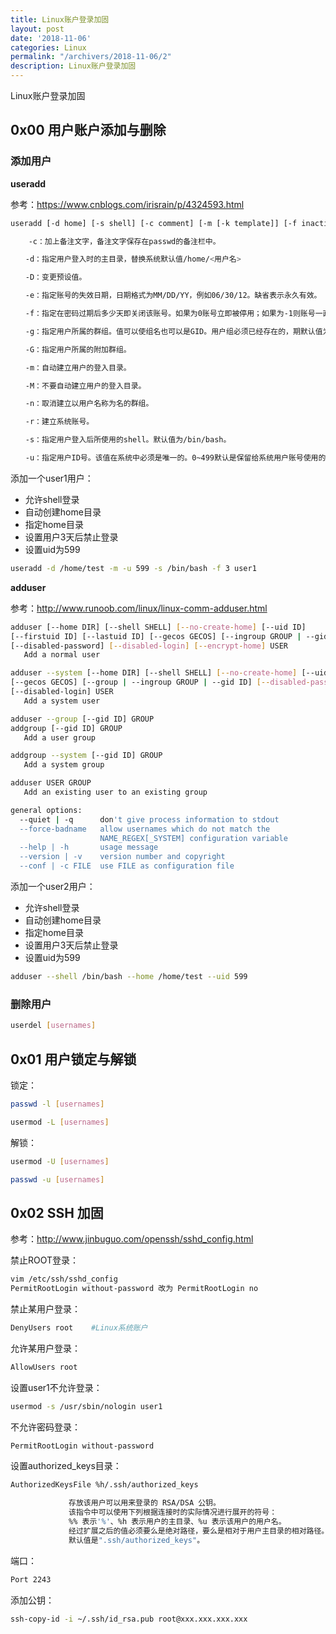 ```yaml
---
title: Linux账户登录加固
layout: post
date: '2018-11-06'
categories: Linux
permalink: "/archivers/2018-11-06/2"
description: Linux账户登录加固
---
```


Linux账户登录加固
<!--more-->

## 0x00 用户账户添加与删除

### 添加用户

**useradd**

参考：https://www.cnblogs.com/irisrain/p/4324593.html

```sh
useradd [-d home] [-s shell] [-c comment] [-m [-k template]] [-f inactive] [-e expire ] [-p passwd] [-r] name

    -c：加上备注文字，备注文字保存在passwd的备注栏中。

　　-d：指定用户登入时的主目录，替换系统默认值/home/<用户名>

　　-D：变更预设值。

　　-e：指定账号的失效日期，日期格式为MM/DD/YY，例如06/30/12。缺省表示永久有效。

　　-f：指定在密码过期后多少天即关闭该账号。如果为0账号立即被停用；如果为-1则账号一直可用。默认值为-1.

　　-g：指定用户所属的群组。值可以使组名也可以是GID。用户组必须已经存在的，期默认值为100，即users。

　　-G：指定用户所属的附加群组。

　　-m：自动建立用户的登入目录。

　　-M：不要自动建立用户的登入目录。

　　-n：取消建立以用户名称为名的群组。

　　-r：建立系统账号。

　　-s：指定用户登入后所使用的shell。默认值为/bin/bash。

　　-u：指定用户ID号。该值在系统中必须是唯一的。0~499默认是保留给系统用户账号使用的，所以该值必须大于499。
```

添加一个user1用户：

* 允许shell登录
* 自动创建home目录
* 指定home目录
* 设置用户3天后禁止登录
* 设置uid为599

```sh
useradd -d /home/test -m -u 599 -s /bin/bash -f 3 user1
```

**adduser**


参考：http://www.runoob.com/linux/linux-comm-adduser.html

```sh
adduser [--home DIR] [--shell SHELL] [--no-create-home] [--uid ID]
[--firstuid ID] [--lastuid ID] [--gecos GECOS] [--ingroup GROUP | --gid ID]
[--disabled-password] [--disabled-login] [--encrypt-home] USER
   Add a normal user

adduser --system [--home DIR] [--shell SHELL] [--no-create-home] [--uid ID]
[--gecos GECOS] [--group | --ingroup GROUP | --gid ID] [--disabled-password]
[--disabled-login] USER
   Add a system user

adduser --group [--gid ID] GROUP
addgroup [--gid ID] GROUP
   Add a user group

addgroup --system [--gid ID] GROUP
   Add a system group

adduser USER GROUP
   Add an existing user to an existing group

general options:
  --quiet | -q      don't give process information to stdout
  --force-badname   allow usernames which do not match the
                    NAME_REGEX[_SYSTEM] configuration variable
  --help | -h       usage message
  --version | -v    version number and copyright
  --conf | -c FILE  use FILE as configuration file
```

添加一个user2用户：

* 允许shell登录
* 自动创建home目录
* 指定home目录
* 设置用户3天后禁止登录
* 设置uid为599

```sh
adduser --shell /bin/bash --home /home/test --uid 599
```

### 删除用户

```sh
userdel [usernames]
```

## 0x01 用户锁定与解锁

锁定：

```sh
passwd -l [usernames]
```

```sh
usermod -L [usernames]
```

解锁：

```sh
usermod -U [usernames]
```

```sh
passwd -u [usernames]
```

## 0x02 SSH 加固

参考：http://www.jinbuguo.com/openssh/sshd_config.html

禁止ROOT登录：

```sh
vim /etc/ssh/sshd_config
PermitRootLogin without-password 改为 PermitRootLogin no
```

禁止某用户登录：

```sh
DenyUsers root    #Linux系统账户
```

允许某用户登录：

```sh
AllowUsers root
```

设置user1不允许登录：
```sh
usermod -s /usr/sbin/nologin user1
```

不允许密码登录：

```sh
PermitRootLogin without-password
```

设置authorized_keys目录：

```sh
AuthorizedKeysFile %h/.ssh/authorized_keys

             存放该用户可以用来登录的 RSA/DSA 公钥。
             该指令中可以使用下列根据连接时的实际情况进行展开的符号：
             %% 表示'%'、%h 表示用户的主目录、%u 表示该用户的用户名。
             经过扩展之后的值必须要么是绝对路径，要么是相对于用户主目录的相对路径。
             默认值是".ssh/authorized_keys"。
```

端口：

```sh
Port 2243
```

添加公钥：

```sh
ssh-copy-id -i ~/.ssh/id_rsa.pub root@xxx.xxx.xxx.xxx
```